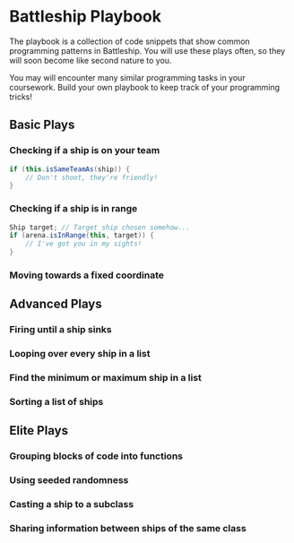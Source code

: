 # Battleship Playbook

The playbook is a collection of code snippets that show common programming patterns in Battleship. You will use these plays often, so they will soon become like second nature to you.

You may will encounter many similar programming tasks in your coursework. Build your own playbook to keep track of your programming tricks!

## Basic Plays

### Checking if a ship is on your team

```java
if (this.isSameTeamAs(ship)) {
	// Don't shoot, they're friendly!
}
```

### Checking if a ship is in range

```java
Ship target; // Target ship chosen somehow...
if (arena.isInRange(this, target)) {
	// I've got you in my sights!
}
```

### Moving towards a fixed coordinate

## Advanced Plays

### Firing until a ship sinks

### Looping over every ship in a list

### Find the minimum or maximum ship in a list

### Sorting a list of ships

## Elite Plays

### Grouping blocks of code into functions

### Using seeded randomness

### Casting a ship to a subclass

### Sharing information between ships of the same class
